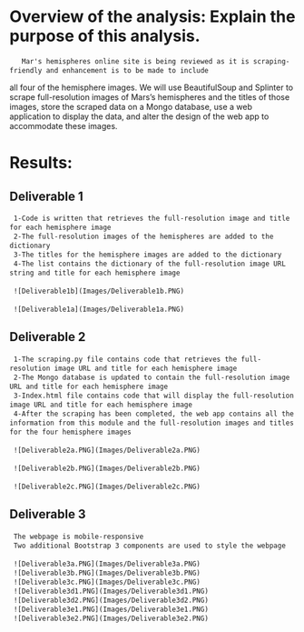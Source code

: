 # Overview of the analysis: Explain the purpose of this analysis.
       Mar's hemispheres online site is being reviewed as it is scraping-friendly and enhancement is to be made to include 
all four of the hemisphere images. We will use BeautifulSoup and Splinter to scrape full-resolution images of Mars’s hemispheres and the titles of those images, store the scraped data on a Mongo database, use a web application to display the data, and alter the design of the web app to accommodate these images.

# Results: 

  ## Deliverable 1
     1-Code is written that retrieves the full-resolution image and title for each hemisphere image 
     2-The full-resolution images of the hemispheres are added to the dictionary
     3-The titles for the hemisphere images are added to the dictionary
     4-The list contains the dictionary of the full-resolution image URL string and title for each hemisphere image

     ![Deliverable1b](Images/Deliverable1b.PNG)

     ![Deliverable1a](Images/Deliverable1a.PNG)

  ## Deliverable 2
     1-The scraping.py file contains code that retrieves the full-resolution image URL and title for each hemisphere image
     2-The Mongo database is updated to contain the full-resolution image URL and title for each hemisphere image  
     3-Index.html file contains code that will display the full-resolution image URL and title for each hemisphere image  
     4-After the scraping has been completed, the web app contains all the information from this module and the full-resolution images and titles for the four hemisphere images 

     ![Deliverable2a.PNG](Images/Deliverable2a.PNG)

     ![Deliverable2b.PNG](Images/Deliverable2b.PNG)

     ![Deliverable2c.PNG](Images/Deliverable2c.PNG)


  ## Deliverable 3

     The webpage is mobile-responsive
     Two additional Bootstrap 3 components are used to style the webpage

     ![Deliverable3a.PNG](Images/Deliverable3a.PNG)
     ![Deliverable3b.PNG](Images/Deliverable3b.PNG)
     ![Deliverable3c.PNG](Images/Deliverable3c.PNG)
     ![Deliverable3d1.PNG](Images/Deliverable3d1.PNG)
     ![Deliverable3d2.PNG](Images/Deliverable3d2.PNG)
     ![Deliverable3e1.PNG](Images/Deliverable3e1.PNG)
     ![Deliverable3e2.PNG](Images/Deliverable3e2.PNG)
